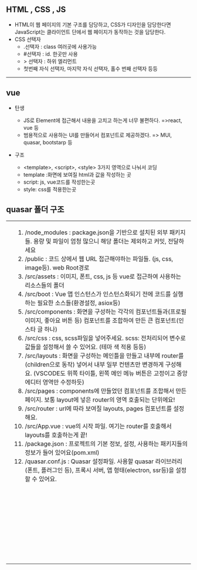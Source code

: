 ## HTML , CSS , JS
- HTML이 웹 페이지의 기본 구조를 담당하고, CSS가 디자인을 담당한다면 JavaScript는 클라이언트 단에서 웹 페이지가 동작하는 것을 담당한다.
- CSS 선택자
  - .선택자 : class 여러곳에 사용가능
  - #선택자 : id. 한곳만 사용
  - \> 선택자 : 하위 엘리먼트
  - 첫번째 자식 선택자, 마지막 자식 선택자, 홀수 번째 선택자 등등
- - -
## vue
- 탄생
  - JS로 Element에 접근해서 내용을 고치고 하는게 너무 불편하다. =>react, vue 등
  - 범용적으로 사용하는 UI를 만들어서 컴포넌트로 제공하겠다. => MUI, quasar, bootstarp 등

- 구조
  - \<template>, \<script>, \<style> 3가지 영역으로 나눠서 코딩
  - template :화면에 보여질 html과 값을 작성하는 곳
  - script: js, vue코드를 작성한는곳
  - style: css를 적용한는곳

## quasar 폴더 구조
<table>
  <tr>
    <td></td>
    <td>
      <ol>
        <li>
          /node_modules : package.json을 기반으로 설치된 외부 패키지들. 용량 및 파일이 엄청 많으니 해당 폴더는 제외하고 커밋, 전달하세요
        </li>
        <li>
          /public : 코드 상에서 웹 URL 접근해야하는 파일들. (js, css, image등). web Root경로
        </li>
        <li>
          /src/assets : 이미지, 폰트, css, js 등 vue로 접근하여 사용하는 리소스들의 폴더
        </li>
        <li>
          /src/boot : Vue 앱 인스턴스가 인스턴스화되기 전에 코드를 실행하는 필요한 소스들(환경설정,  asiox등)
        </li>
        <li>
          /src/components : 화면을 구성하는 각각의 컴포넌트들과(프로필 이미지, 좋아요 버튼 등) 컴포넌트를 조합하여 만든 큰 컴포넌트(인스타 글 하나)
        </li>
        <li>
          /src/css : css, scss파일을 넣어주세요. scss: 전처리되어 변수로 값들을 설정해서 쓸 수 있어요. (테마 색 적용 등등)
        </li>
        <li>
          /src/layouts : 화면을 구성하는 메인틀을 만들고 내부에 router를(children으로 동작) 넣어서 내부 일부 컨텐츠만 변경하게 구성해요. (VSCODE도 위쪽 타이틀, 왼쪽 메인 메뉴 버튼은 고정이고 중앙 에디터 영역만 수정하듯)
        </li>
        <li>
          /src/pages : components에 만들었던 컴포넌트를 조합해서 만든 페이지. 보통 layout에 넣은 router의 영역 호출되는 단위에요!
        </li>
        <li>
          /src/router : url에 따라 보여질 layouts, pages 컴포넌트를 설정해요.
        </li>
        <li>
          /src/App.vue : vue의 시작 파일. 여기는 router를 호출해서 layouts를 호출하는게 끝!
        </li>
        <li>
          /package.json : 프로젝트의 기본 정보, 설정, 사용하는 패키지들의 정보가 들어 있어요(pom.xml)
        </li>
        <li>
          /quasar.conf.js : Quasar 설정파일. 사용할 quasar 라이브러리(폰트, 플러그인 등), 프록시 서버, 앱 형태(electron, ssr등)을 설정할 수 있어요.
        </li>
      </ol>
      <br><br><br><br><br><br><br><br><br></br>
    </td>
  </tr>

</table>

 